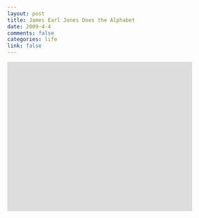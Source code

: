 ```yaml
--- 
layout: post
title: James Earl Jones Does the Alphabet
date: 2009-4-4
comments: false
categories: life
link: false
---
```

<object width="425" height="344"><param name="movie" value="http://www.youtube.com/v/WxwrVw6Vsjw&color1=0xb1b1b1&color2=0xcfcfcf&hl=en&feature=player_embedded&fs=1"></param><param name="allowFullScreen" value="true"></param><embed src="http://www.youtube.com/v/WxwrVw6Vsjw&color1=0xb1b1b1&color2=0xcfcfcf&hl=en&feature=player_embedded&fs=1" type="application/x-shockwave-flash" allowfullscreen="true" width="425" height="344"></embed></object>
